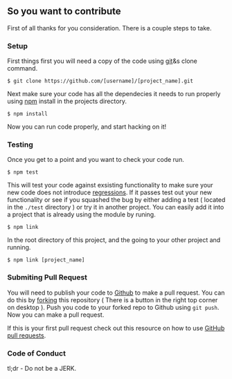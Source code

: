 ## So you want to contribute

First of all thanks for you consideration. There is a couple steps to take.

### Setup

First things first you will need a copy of the code using [git](http://git-scm.com/)&amp;s clone command.

    $ git clone https://github.com/[username]/[project_name].git

Next make sure your code has all the dependecies it needs to run properly using [npm](https://www.npmjs.com/) install in the projects directory.

    $ npm install 

Now you can run code properly, and start hacking on it! 

### Testing

Once you get to a point and you want to check your code run. 

    $ npm test

This will test your code against exsisting functionality to make sure your new code does not introduce [regressions](http://en.wikipedia.org/wiki/Software_regression). If it passes test out your new functionality or see if you squashed the bug by either adding a test ( located in the `./test` directory ) or try it in another project. You can easily add it into a project that is already using the module by runing.

    $ npm link

In the root directory of this project, and the going to your other project and running.

    $ npm link [project_name]

### Submiting Pull Request

You will need to publish your code to [Github](https://github.com) to make a pull request. You can do this by [forking](https://help.github.com/articles/fork-a-repo/) this repository ( There is a button in the right top corner on desktop ). Push you code to your forked repo to Github using `git push`. Now you can make a pull request.

If this is your first pull request check out this resource on how to use [GitHub pull requests](https://help.github.com/articles/using-pull-requests).

### Code of Conduct

tl;dr - Do not be a JERK.
